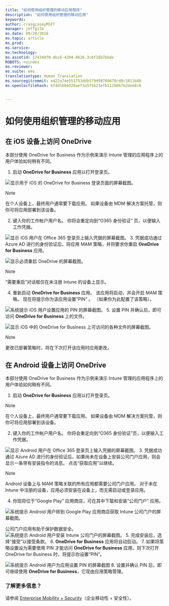 ```yaml
---
title: "如何使用组织管理的移动应用程序"
description: "如何使用组织管理的移动应用"
keywords: 
author: craigcaseyMSFT
manager: jeffgilb
ms.date: 09/28/2016
ms.topic: article
ms.prod: 
ms.service: 
ms.technology: 
ms.assetid: 174348f0-dbc6-4204-8626-3c6f38b7bbde
ROBOTS: noindex
ms.reviewer: 
ms.suite: ems
translationtype: Human Translation
ms.sourcegitcommit: e422a74e551753ddb579d98789670cd8c1811b80
ms.openlocfilehash: bf4d1604d28aef3a5f5b23efb112b867b2dee8c6


---
```


# 如何使用组织管理的移动应用

## 在 iOS 设备上访问 OneDrive

本部分使用 OneDrive for Business 作为示例来演示 Intune 管理的应用程序上的用户体验如何稍有不同。

1.  启动 **OneDrive for Business** 应用以打开登录页。

  ![显示用于 iOS 的 OneDrive for Business 登录页面的屏幕截图。](./media/ft-useMngdApps-1-launchOnedrive.png)
> [!NOTE]
> 在个人设备上，最终用户通常要下载应用。 如果设备由 MDM 解决方案托管，则你可将应用部署到该设备。

2.  键入你的工作帐户用户名。 你将会重定向到“O365 身份验证”  页，以便输入工作凭据。

  ![显示 iOS 用户在 Office 365 登录页上输入凭据的屏幕截图。](./media/ft-useMngdApps-2-enterName.png)
3.  凭据成功通过 Azure AD 进行的身份验证后，将应用 MAM 策略，并将要求你重启 **OneDrive for Business** 应用。

  ![显示必须重启 OneDrive 的屏幕截图。](./media/ft-useMngdApps-3-restart.png)
> [!NOTE]
> “需要重启”对话框仅在未注册 Intune 的设备上显示。

4.  重新启动 **OneDrive for Business** 应用。 该应用将启动，并会开启 MAM 策略。 现在将提示你为该应用设置“PIN”  。 （如果你为此配置了该策略）。

  ![系统提示 iOS 用户设置应用的 PIN 的屏幕截图。](./media/ft-useMngdApps-4-enterPIN.png)
5.  设置 PIN 并确认后，即可访问 **OneDrive for Business** 上的文件。

  ![显示 iOS 中的 OneDrive for Business 上可访问的各种文件的屏幕截图。](./media/ft-useMngdApps-5-accessFiles.png)
> [!NOTE]
> 更改已部署策略时，将在下次打开该应用时应用更改。

## 在 Android 设备上访问 OneDrive
本部分使用 OneDrive for Business 作为示例来演示 Intune 管理的应用程序上的用户体验如何稍有不同。
1.  启动 **OneDrive for Business** 应用以打开登录页。
> [!NOTE]
> 在个人设备上，最终用户通常要下载应用。 如果设备由 MDM 解决方案托管，则你可将应用部署到该设备。

2.  键入你的工作帐户用户名。 你将会重定向到“O365 身份验证”页，以便输入工作凭据。

  ![显示 Android 用户在 Office 365 登录页上输入凭据的屏幕截图。](./media/ft-useMngdApps-6-enterCreds.png)
3.  凭据成功通过 Azure AD 进行的身份验证后，如果尚未在设备上安装公司门户应用，则会显示一条带有安装指令的消息。 点击“获取应用”以继续。
> [!NOTE]
> Android 设备上与 MAM 策略关联的所有应用都需要公司门户应用。 对于未在 Intune 中注册的设备，应用必须安装在设备上，而无需启动或登录应用。

4.  你现将位于“Google Play”  应用商店，可在其中下载和安装“公司门户”  应用。

  ![系统提示 Android 用户转到 Google Play 应用商店获取 Intune 公司门户的屏幕截图。](./media/ft-useMngdApps-7-installPortal.png)

 公司门户应用有助于保护数据安全。
![系统提示 Android 用户安装 Intune 公司门户的屏幕截图。](./media/ft-useMngdApps-8-intunePortal.png)
5.  完成安装后，选择“接受”以接受条款。
6.  **OneDrive for Business** 应用将自动启动。
7.  如果将策略设置设为需要使用 PIN 才能访问 **OneDrive for Business** 应用，则下次打开 OneDrive for Business 时，将提示你设置“PIN”。

  ![系统提示 Android 用户为应用设置 PIN 的屏幕截图](./media/ft-useMngdApps-9-setNewPIN.png)
8.  设置并确认 PIN 后，即可继续使用 **OneDrive for Business**，它现由应用策略管理。

### 了解更多信息？
请参阅 [Enterprise Mobility + Security](https://www.microsoft.com/en-us/server-cloud/enterprise-mobility/overview.aspx)（企业移动性 + 安全性）。



<!--HONumber=Oct16_HO2-->


